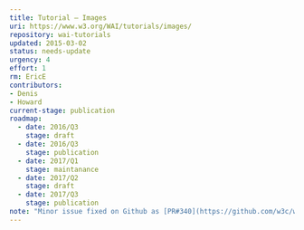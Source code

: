 ```yaml
---
title: Tutorial – Images
uri: https://www.w3.org/WAI/tutorials/images/
repository: wai-tutorials
updated: 2015-03-02
status: needs-update
urgency: 4
effort: 1
rm: EricE
contributors:
- Denis
- Howard
current-stage: publication
roadmap:
  - date: 2016/Q3
    stage: draft
  - date: 2016/Q3
    stage: publication
  - date: 2017/Q1
    stage: maintanance
  - date: 2017/Q2
    stage: draft
  - date: 2017/Q3
    stage: publication
note: "Minor issue fixed on Github as [PR#340](https://github.com/w3c/wai-tutorials/pull/340)."
---
```

